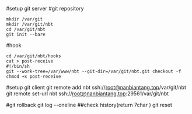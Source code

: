 #setup git server
#git repository
```
mkdir /var/git
mkdir /var/git/nbt
cd /var/git/nbt
git init --bare
```
#hook
```
cd /var/git/nbt/hooks
cat > post-receive
#!/bin/sh
git --work-tree=/var/www/nbt --git-dir=/var/git/nbt.git checkout -f
chmod +x post-receive
```

#setup git client
git remote add nbt ssh://root@nanbiantang.top/var/git/nbt
git remote set-url nbt ssh://root@nanbiantang.top:29561/var/git/nbt


#git rollback
git log --oneline  ##check history(return 7char )
git reset 